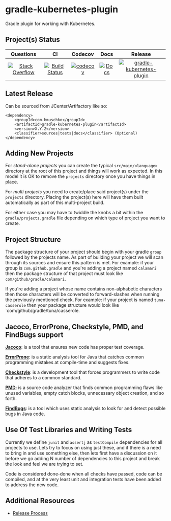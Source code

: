 # gradle-kubernetes-plugin

Gradle plugin for working with Kubernetes.

## Project(s) Status

| Questions | CI | Codecov | Docs | Release |
| :---: | :---: | :---: | :---: | :---: |
| [![Stack Overflow](https://img.shields.io/badge/stack-overflow-4183C4.svg)](https://stackoverflow.com/questions/tagged/gradle-kubernetes-plugin) | [![Build Status](https://travis-ci.org/bmuschko/gradle-kubernetes-plugin.svg?branch=master)](https://travis-ci.org/bmuschko/gradle-kubernetes-plugin) | [![codecov](https://codecov.io/gh/bmuschko/gradle-kubernetes-plugin/branch/master/graph/badge.svg)](https://codecov.io/gh/bmuschko/gradle-kubernetes-plugin) | [![Docs](https://img.shields.io/badge/docs-latest-blue.svg)](http://htmlpreview.github.io/?https://github.com/bmuschko/gradle-kubernetes-plugin/blob/gh-pages/docs/index.html) | [![gradle-kubernetes-plugin](https://api.bintray.com/packages/bmuschko/libs-release-local/gradle-kubernetes-plugin/images/download.svg) ](https://bintray.com/bmuschko/libs-release-local/gradle-kubernetes-plugin/_latestVersion) |

## Latest Release

Can be sourced from JCenter/Artifactory like so:
```
<dependency>
    <groupId>com.bmuschko</groupId>
    <artifactId>gradle-kubernetes-plugin</artifactId>
    <version>X.Y.Z</version>
    <classifier>sources|tests|docs</classifier> (Optional)
</dependency>
```

## Adding New Projects

For _stand-alone projects_ you can create the typical `src/main/<language>` directory
at the root of this project and things will work as expected. In this model it is OK
to remove the `projects` directory once you have things in place.

For _multi projects_ you need to create/place said project(s) under the `projects` directory. 
Placing the project(s) here will have them built automatically as part of this multi-project 
build.

For either case you may have to twiddle the knobs a bit within the `gradle/projects.gradle` 
file depending on which type of project you want to create.

## Project Structure

The package structure of your project should begin with your gradle `group` followed by the projects name. As
part of building your project we will scan through its sources and ensure this pattern is met. For example: if 
your group is `com.github.gradle` and you're adding a project named `calamari` then the package structure of 
that project must look like `com/github/gradle/calamari`. 

If you're adding a project whose name contains non-alphabetic characters then those characters will be converted to forward-slashes when running the previously mentioned check. For example: if your project is named `tuna-casserole` then your package structure would look like `com/github/gradle/tuna/casserole.

## Jacoco, ErrorProne, Checkstyle, PMD, and FindBugs support

**[Jacoco](https://github.com/jacoco/jacoco)**: is a tool that ensures new code has 
proper test coverage.

**[ErrorProne](https://github.com/google/error-prone)**: is a static analysis tool 
for Java that catches common programming mistakes at compile-time and suggests fixes. 

**[Checkstyle](https://github.com/checkstyle/checkstyle)**: is a development tool that 
forces programmers to write code that adheres to a common standard.

**[PMD](https://github.com/pmd/pmd)**: is a source code analyzer that finds common programming 
flaws like unused variables, empty catch blocks, unnecessary object creation, and so forth.

**[FindBugs](https://github.com/findbugsproject/findbugs)**: is a tool which uses static 
analysis to look for and detect possible bugs in Java code.

## Use Of Test Libraries and Writing Tests

Currently we define `junit` and `assertj` as `testCompile` dependencies for all projects 
to use. Lets try to focus on using just these, and if there is a need to bring in and 
use something else, then lets first have a discussion on it before we go adding N 
number of dependencies to this project and break the look and feel we are trying to set.

Code is considered done-done when all checks have passed, code can be compiled, and at the 
very least unit and integration tests have been added to address the new code.

## Additional Resources

* [Release Process](https://github.com/bmuschko/gradle-kubernetes-plugin/blob/master/docs/RELEASE_PROCESS.md)

